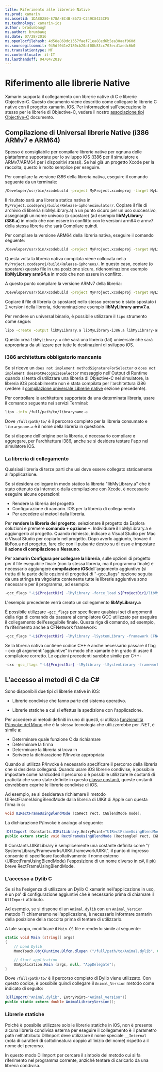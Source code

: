 ```yaml
---
title: Riferimento alle librerie Native
ms.prod: xamarin
ms.assetid: 1DA80280-E78A-EC4B-8673-C249C8425CF5
ms.technology: xamarin-ios
author: bradumbaugh
ms.author: brumbaug
ms.date: 07/28/2016
ms.openlocfilehash: 4d58e869dc1357faef71ea88ed6b5ea30aaf960d
ms.sourcegitcommit: 945df041e2180cb20af08b83cc703ecd1aedc6b0
ms.translationtype: MT
ms.contentlocale: it-IT
ms.lasthandoff: 04/04/2018
---
```

# <a name="referencing-native-libraries"></a>Riferimento alle librerie Native

Xamarin supporta il collegamento con librerie native di C e librerie Objective-C. Questo documento viene descritto come collegare le librerie C native con il progetto xamarin. IOS. Per informazioni sull'esecuzione lo stesso per le librerie di Objective-C, vedere il nostro [associazione tipi Objective-C](~/ios/platform/binding-objective-c/index.md) documento.

<a name="building_native" />

## <a name="building-universal-native-libraries-i386-armv7-and-arm64"></a>Compilazione di Universal librerie Native (i386 ARMv7 e ARM64)

Spesso è consigliabile per compilare librerie native per ognuna delle piattaforme supportate per lo sviluppo iOS (i386 per il simulatore e ARMv7/ARM64 per i dispositivi stessi). Se hai già un progetto Xcode per la raccolta, questo è molto semplice per eseguire.

Per compilare la versione i386 della libreria nativa, eseguire il comando seguente da un terminale:

```bash
/Developer/usr/bin/xcodebuild -project MyProject.xcodeproj -target MyLibrary -sdk iphonesimulator -arch i386 -configuration Release clean build
```

Il risultato sarà una libreria statica nativa in `MyProject.xcodeproj/build/Release-iphonesimulator/`. Copiare il file di archivio di libreria (libMyLibrary.a) a un punto sicuro per un uso successivo, assegnargli un nome univoco (o spostare) (ad esempio **libMyLibrary i386.a**) in modo che non essere in conflitto con le versioni arm64 e armv7 della stessa libreria che sarà Compilare quindi.

Per compilare la versione ARM64 della libreria nativa, eseguire il comando seguente:

```bash
/Developer/usr/bin/xcodebuild -project MyProject.xcodeproj -target MyLibrary -sdk iphoneos -arch arm64 -configuration Release clean build
```

Questa volta la libreria nativa compilata viene collocata nella `MyProject.xcodeproj/build/Release-iphoneos/`. In questo caso, copiare (o spostare) questo file in una posizione sicura, ridenominazione esempio **libMyLibrary arm64.a** in modo che non essere in conflitto.

A questo punto compilare la versione ARMv7 della libreria:

```bash
/Developer/usr/bin/xcodebuild -project MyProject.xcodeproj -target MyLibrary -sdk iphoneos -arch armv7 -configuration Release clean build
```

Copiare il file di libreria (o spostare) nello stesso percorso è stato spostato i 2 versioni della libreria, ridenominazione esempio **libMyLibrary armv7.a**.

Per rendere un universal binario, è possibile utilizzare il `lipo` strumento come segue:

```bash
lipo -create -output libMyLibrary.a libMyLibrary-i386.a libMyLibrary-arm64.a libMyLibrary-armv7.a
```

Questo crea `libMyLibrary.a` che sarà una libreria (fat) universale che sarà appropriata da utilizzare per tutte le destinazioni di sviluppo iOS.


### <a name="missing-required-architecture-i386"></a>I386 architettura obbligatorio mancante

Se si riceve un `does not implement methodSignatureForSelector` o `does not implement doesNotRecognizeSelector` messaggio nell'Output di Runtime quando si tenta di utilizzare una libreria di Objective-C nel simulatore, la libreria iOS probabilmente non è stata compilata per l'architettura i386 (vedere il [compilazione universale Librerie native](#building_native) sezione precedente).

Per controllare le architetture supportate da una determinata libreria, usare il comando seguente nei servizi Terminal:

```bash
lipo -info /full/path/to/libraryname.a
```

Dove `/full/path/to/` è il percorso completo per la libreria consumato e `libraryname.a` è il nome della libreria in questione.

Se si dispone dell'origine per la libreria, è necessario compilare e aggregare, per l'architettura i386, anche se si desidera testare l'app nel simulatore iOS.

### <a name="linking-your-library"></a>La libreria di collegamento

Qualsiasi libreria di terze parti che usi deve essere collegato staticamente all'applicazione. 

Se si desidera collegare in modo statico la libreria "libMyLibrary.a" che è stato ottenuto da Internet o dalla compilazione con Xcode, è necessario eseguire alcune operazioni:

-  Rendere la libreria del progetto
-  Configurazione di xamarin. IOS per la libreria di collegamento
-  Per accedere ai metodi dalla libreria.


Per **rendere la libreria del progetto**, selezionare il progetto da Esplora soluzioni e premere **comando + opzione +**. Individuare il libMyLibrary.a e aggiungerlo al progetto. Quando richiesto, indicare a Visual Studio per Mac o Visual Studio per copiarlo nel progetto. Dopo averlo aggiunto, trovare il libFoo.a nel progetto, fare clic con il pulsante destro su di esso e impostare il **azione di compilazione** a **Nessuno**.

Per **xamarin Configura per collegare la libreria**, sulle opzioni di progetto per il file eseguibile finale (non la stessa libreria, ma il programma finale) è necessario aggiungere **compilazione iOS**dell'argomento aggiuntivo (si tratta di fa parte delle opzioni di progetto) di "-gcc_flags" opzione seguita da una stringa tra virgolette contenente tutte le librerie aggiuntive sono necessarie per il programma, ad esempio:

```bash
-gcc_flags "-L${ProjectDir} -lMylibrary -force_load ${ProjectDir}/libMyLibrary.a"
```

L'esempio precedente verrà creato un collegamento **libMyLibrary.a**

È possibile utilizzare `-gcc_flags` per specificare qualsiasi set di argomenti della riga di comando da passare al compilatore GCC utilizzato per eseguire il collegamento dell'eseguibile finale. Questa riga di comando, ad esempio, fa riferimento anche a CFNetwork framework:

```bash
-gcc_flags "-L${ProjectDir} -lMylibrary -lSystemLibrary -framework CFNetwork -force_load ${ProjectDir}/libMyLibrary.a"
```

Se la libreria nativa contiene codice C++ è anche necessario passare il flag - cxx gli argomenti"aggiuntive" in modo che xamarin è in grado di usare il compilatore corretto. Le opzioni precedenti sarebbe simile per C++:

```bash
-cxx -gcc_flags "-L${ProjectDir} -lMylibrary -lSystemLibrary -framework CFNetwork -force_load ${ProjectDir}/libMyLibrary.a"
```

<a name="Accessing_C_Methods_from_C#" />

## <a name="accessing-c-methods-from-c35"></a>L'accesso ai metodi di C da C&#35;

Sono disponibili due tipi di librerie native in iOS:

-  Librerie condivise che fanno parte del sistema operativo.

-  Librerie statiche a cui si effettua la spedizione con l'applicazione.


Per accedere ai metodi definiti in uno di questi, si utilizza [funzionalità P/Invoke del Mono](http://www.mono-project.com/docs/advanced/pinvoke/) che è la stessa tecnologia che utilizzerebbe per .NET, è simile a:

-  Determinare quale funzione C da richiamare
-  Determinare la firma
-  Determinare la libreria si trova in
-  Scrivere la dichiarazione P/Invoke appropriata


Quando si utilizza P/Invoke è necessario specificare il percorso della libreria che si desidera collegarsi. Quando usare iOS librerie condivise, è possibile impostare come hardcoded il percorso o è possibile utilizzare le costanti di praticità che sono state definite in questo [classe costanti](https://developer.xamarin.com/api/type/Constants/), queste costanti dovrebbero coprire le librerie condivise di iOS.

Ad esempio, se si desiderava richiamare il metodo UIRectFrameUsingBlendMode dalla libreria di UIKit di Apple con questa firma in c:

```csharp
void UIRectFrameUsingBlendMode (CGRect rect, CGBlendMode mode);
```

La dichiarazione P/Invoke è analogo al seguente:

```csharp
[DllImport (Constants.UIKitLibrary,EntryPoint="UIRectFrameUsingBlendMode")]
public extern static void RectFrameUsingBlendMode (RectangleF rect, CGBlendMode blendMode);
```

Il Constants.UIKitLibrary è semplicemente una costante definita come "/ System/Library/Frameworks/UIKit.framework/UIKit", il punto di ingresso consente di specificare facoltativamente il nome esterno (UIRectFramUsingBlendMode) l'esposizione di un nome diverso in c#, il più breve RectFrameUsingBlendMode.

<a name="Accessing_C_Dylibs" />

### <a name="accessing-c-dylibs"></a>L'accesso a Dylib C

Se si ha l'esigenza di utilizzare un Dylib C xamarin nell'applicazione in uso, è un po' di configurazione aggiuntivi che è necessario prima di chiamare il `DllImport` attributo.

Ad esempio, se si dispone di un `Animal.dylib` con un `Animal_Version` metodo Ti chiameremo nell'applicazione, è necessario informare xamarin della posizione della raccolta prima di tentare di utilizzarlo.

A tale scopo, modificare il `Main.CS` file e renderlo simile al seguente:

```csharp
static void Main (string[] args)
{
    // Load Dylib
    MonoTouch.ObjCRuntime.Dlfcn.dlopen ("/full/path/to/Animal.dylib", 0);

    // Start application
    UIApplication.Main (args, null, "AppDelegate");
}
```

Dove `/full/path/to/` è il percorso completo di Dylib viene utilizzato. Con questo codice, è possibile quindi collegare il `Animal_Version` metodo come indicato di seguito:

```csharp
[DllImport("Animal.dylib", EntryPoint="Animal_Version")]
public static extern double AnimalLibraryVersion();
```

<a name="Static_Libraries" />

### <a name="static-libraries"></a>Librerie statiche

Poiché è possibile utilizzare solo le librerie statiche in iOS, non è presente alcuna libreria condivisa esterna per eseguire il collegamento è il parametro path nell'attributo DllImport deve utilizzare il nome speciale `__Internal` (nota di caratteri di sottolineatura doppio all'inizio del nome) rispetto a il nome del percorso.

In questo modo DllImport per cercare il simbolo del metodo cui si fa riferimento nel programma corrente, anziché tentare di caricarlo da una libreria condivisa.

